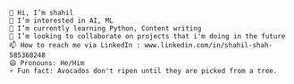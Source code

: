 
    👋 Hi, I’m shahil
    👀 I’m interested in AI, ML
    🌱 I’m currently learning Python, Content writing
    💞️ I’m looking to collaborate on projects that i'm doing in the future
    📫 How to reach me via LinkedIn : www.linkedin.com/in/shahil-shah-585368248
    😄 Pronouns: He/Him
    ⚡ Fun fact: Avocados don't ripen until they are picked from a tree.

